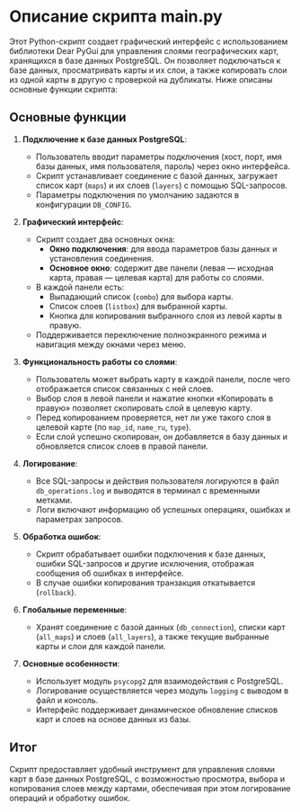 # Описание скрипта main.py

Этот Python-скрипт создает графический интерфейс с использованием библиотеки Dear PyGui для управления слоями географических карт, хранящихся в базе данных PostgreSQL. Он позволяет подключаться к базе данных, просматривать карты и их слои, а также копировать слои из одной карты в другую с проверкой на дубликаты. Ниже описаны основные функции скрипта:

## Основные функции

1. **Подключение к базе данных PostgreSQL**:
   - Пользователь вводит параметры подключения (хост, порт, имя базы данных, имя пользователя, пароль) через окно интерфейса.
   - Скрипт устанавливает соединение с базой данных, загружает список карт (`maps`) и их слоев (`layers`) с помощью SQL-запросов.
   - Параметры подключения по умолчанию задаются в конфигурации `DB_CONFIG`.

2. **Графический интерфейс**:
   - Скрипт создает два основных окна:
     - **Окно подключения**: для ввода параметров базы данных и установления соединения.
     - **Основное окно**: содержит две панели (левая — исходная карта, правая — целевая карта) для работы со слоями.
   - В каждой панели есть:
     - Выпадающий список (`combo`) для выбора карты.
     - Список слоев (`listbox`) для выбранной карты.
     - Кнопка для копирования выбранного слоя из левой карты в правую.
   - Поддерживается переключение полноэкранного режима и навигация между окнами через меню.

3. **Функциональность работы со слоями**:
   - Пользователь может выбрать карту в каждой панели, после чего отображается список связанных с ней слоев.
   - Выбор слоя в левой панели и нажатие кнопки «Копировать в правую» позволяет скопировать слой в целевую карту.
   - Перед копированием проверяется, нет ли уже такого слоя в целевой карте (по `map_id`, `name_ru`, `type`).
   - Если слой успешно скопирован, он добавляется в базу данных и обновляется список слоев в правой панели.

4. **Логирование**:
   - Все SQL-запросы и действия пользователя логируются в файл `db_operations.log` и выводятся в терминал с временными метками.
   - Логи включают информацию об успешных операциях, ошибках и параметрах запросов.

5. **Обработка ошибок**:
   - Скрипт обрабатывает ошибки подключения к базе данных, ошибки SQL-запросов и другие исключения, отображая сообщения об ошибках в интерфейсе.
   - В случае ошибки копирования транзакция откатывается (`rollback`).

6. **Глобальные переменные**:
   - Хранят соединение с базой данных (`db_connection`), списки карт (`all_maps`) и слоев (`all_layers`), а также текущие выбранные карты и слои для каждой панели.

7. **Основные особенности**:
   - Использует модуль `psycopg2` для взаимодействия с PostgreSQL.
   - Логирование осуществляется через модуль `logging` с выводом в файл и консоль.
   - Интерфейс поддерживает динамическое обновление списков карт и слоев на основе данных из базы.

## Итог

Скрипт предоставляет удобный инструмент для управления слоями карт в базе данных PostgreSQL, с возможностью просмотра, выбора и копирования слоев между картами, обеспечивая при этом логирование операций и обработку ошибок.
